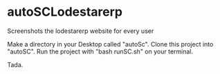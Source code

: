 # autoSCLodestarerp
Screenshots the lodestarerp website for every user

Make a directory in your Desktop called "autoSc".
Clone this project into "autoSC".
Run the project with "bash runSC.sh" on your terminal.

Tada.
